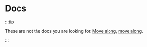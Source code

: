 # Docs

:::tip

These are not the docs you are looking for. [Move along](/archive), [move along](/tags).

:::
